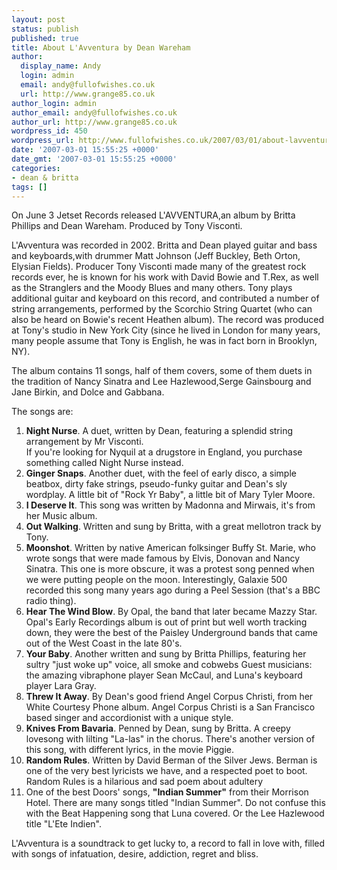 ```yaml
---
layout: post
status: publish
published: true
title: About L'Avventura by Dean Wareham
author:
  display_name: Andy
  login: admin
  email: andy@fullofwishes.co.uk
  url: http://www.grange85.co.uk
author_login: admin
author_email: andy@fullofwishes.co.uk
author_url: http://www.grange85.co.uk
wordpress_id: 450
wordpress_url: http://www.fullofwishes.co.uk/2007/03/01/about-lavventura-by-dean-wareham/
date: '2007-03-01 15:55:25 +0000'
date_gmt: '2007-03-01 15:55:25 +0000'
categories:
- dean & britta
tags: []
---
```

<p>On June 3 Jetset Records released L'AVVENTURA,an album by Britta Phillips and Dean Wareham. Produced by Tony Visconti.</p>
<p>L'Avventura was recorded in 2002. Britta and Dean played guitar and bass and keyboards,with drummer Matt Johnson (Jeff Buckley, Beth Orton, Elysian Fields). Producer Tony Visconti made many of the greatest rock records ever, he is known for his work with David Bowie and T.Rex, as well as the Stranglers and the Moody Blues and many others. Tony plays additional guitar and keyboard on this record, and contributed a number of string arrangements, performed by the Scorchio String Quartet (who can also be heard on Bowie's recent Heathen album). The record was produced at Tony's studio in New York City (since he lived in London for many years, many people assume that Tony is English, he was in fact born in Brooklyn, NY).</p>
<p>The album contains 11 songs, half of them covers, some of them duets in the tradition of Nancy Sinatra and Lee Hazlewood,Serge Gainsbourg and Jane Birkin, and Dolce and Gabbana.</p>
<p>The songs are:</p>
<ol>
<li><strong>Night Nurse</strong>. A duet, written by Dean, featuring a splendid string arrangement by Mr Visconti.<br/>If you're looking for Nyquil at a drugstore in England, you purchase something called Night Nurse instead.</li>
<li><strong>Ginger Snaps</strong>. Another duet, with the feel of early disco, a simple beatbox, dirty fake strings, pseudo-funky guitar and Dean's sly wordplay. A little bit of "Rock Yr Baby", a little bit of Mary Tyler Moore.</li>
<li><strong>I Deserve It</strong>. This song was written by Madonna and Mirwais, it's from her Music album.</li>
<li><strong>Out Walking</strong>. Written and sung by Britta, with a great mellotron track by Tony.</li>
<li><strong>Moonshot</strong>. Written by native American folksinger Buffy St. Marie, who wrote songs that were made famous by Elvis, Donovan and Nancy Sinatra. This one is more obscure, it was a protest song penned when we were putting people on the moon. Interestingly, Galaxie 500 recorded this song many years ago during a Peel Session (that's a BBC radio thing).</li>
<li><strong>Hear The Wind Blow</strong>. By Opal, the band that later became Mazzy Star. Opal's Early Recordings album is out of print but well worth tracking down, they were the best of the Paisley Underground bands that came out of the West Coast in the late 80's.</li>
<li><strong>Your Baby</strong>. Another written and sung by Britta Phillips, featuring her sultry "just woke up" voice, all smoke and cobwebs Guest musicians: the amazing vibraphone player Sean McCaul, and Luna's keyboard player Lara Gray.</li>
<li><strong>Threw It Away</strong>. By Dean's good friend Angel Corpus Christi, from her White Courtesy Phone album. Angel Corpus Christi is a San Francisco based singer and accordionist with a unique style.</li>
<li><strong>Knives From Bavaria</strong>. Penned by Dean, sung by Britta. A creepy lovesong with lilting "La-las" in the chorus. There's another version of this song, with different lyrics, in the movie Piggie.</li>
<li><strong>Random Rules</strong>. Written by David Berman of the Silver Jews. Berman is one of the very best lyricists we have, and a respected poet to boot. Random Rules is a hilarious and sad poem about adultery</li>
<li>One of the best Doors' songs, <strong>"Indian Summer"</strong> from their Morrison Hotel. There are many songs titled "Indian Summer". Do not confuse this with the Beat Happening song that Luna covered. Or the Lee Hazlewood title "L'Ete Indien".</li>
</ol>
<p>L'Avventura is a soundtrack to get lucky to, a record to fall in love with, filled with songs of infatuation, desire, addiction, regret and bliss.</p>
